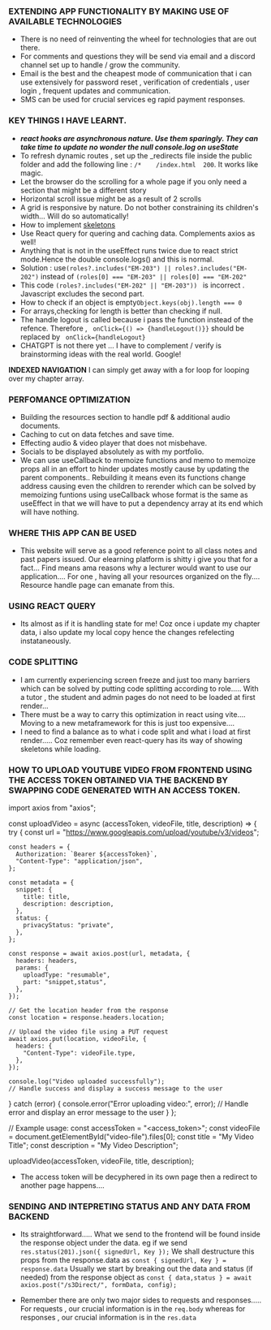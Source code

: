 ### EXTENDING APP FUNCTIONALITY BY MAKING USE OF AVAILABLE TECHNOLOGIES

- There is no need of reinventing the wheel for technologies that are out there.
- For comments and questions they will be send via email and a discord channel set up to handle / grow the community.
- Email is the best and the cheapest mode of communication that i can use extensively for password reset , verification of credentials , user login , frequent updates and communication.
- SMS can be used for crucial services eg rapid payment responses.

### KEY THINGS I HAVE LEARNT.

- **_react hooks are asynchronous nature. Use them sparingly. They can take time to update no wonder the null console.log on useState_**
- To refresh dynamic routes , set up the \_redirects file inside the public folder and add the following line : `/*    /index.html  200`. It works like magic.
- Let the browser do the scrolling for a whole page if you only need a section that might be a different story
- Horizontal scroll issue might be as a result of 2 scrolls
- A grid is responsive by nature. Do not bother constraining its children's width... Will do so automatically!
- How to implement [skeletons](https://dev.to/jobpick/how-to-create-a-skeleton-loader-in-tailwindcss-38gh)
- Use React query for quering and caching data. Complements axios as well!
- Anything that is not in the useEffect runs twice due to react strict mode.Hence the double console.logs() and this is normal.
- Solution : use`(roles?.includes("EM-203") || roles?.includes("EM-202")` instead of `(roles[0] === "EM-203" || roles[0] === "EM-202"`
- This code `(roles?.includes("EM-202" || "EM-203")) ` is incorrect . Javascript excludes the second part.
- How to check if an object is empty`Object.keys(obj).length === 0`
- For arrays,checking for length is better than checking if null.
- The handle logout is called because i pass the function instead of the refence. Therefore , ` onClick={() => {handleLogout()}}` should be replaced by ` onClick={handleLogout}`
- CHATGPT is not there yet ... I have to complement / verify is brainstorming ideas with the real world. Google!

**INDEXED NAVIGATION** I can simply get away with a for loop for looping over my chapter array.

### PERFOMANCE OPTIMIZATION

- Building the resources section to handle pdf & additional audio documents.
- Caching to cut on data fetches and save time.
- Effecting audio & video player that does not misbehave.
- Socials to be displayed absolutely as with my portfolio.
- We can use useCallback to memoize functions and memo to memoize props all in an effort to hinder updates mostly cause by updating the parent components..
  Rebuilding it means even its functions change address causing even the children to rerender which can be solved by memoizing funtions using useCallback whose format is the same as useEffect in that we will have to put a dependency array at its end which will have nothing.

### WHERE THIS APP CAN BE USED

- This website will serve as a good reference point to all class notes and past papers issued. Our elearning platform is shitty i give you that for a fact... Find means ama reasons why a lecturer would want to use our application.... For one , having all your resources organized on the fly.... Resource handle page can emanate from this.

### USING REACT QUERY

- Its almost as if it is handling state for me! Coz once i update my chapter data, i also update my local copy hence the changes refelecting instataneously.

### CODE SPLITTING

- I am currently experiencing screen freeze and just too many barriers which can be solved by putting code splitting according to role..... With a tutor , the student and admin pages do not need to be loaded at first render...
- There must be a way to carry this optimization in react using vite.... Moving to a new metaframework for this is just too expensive....
- I need to find a balance as to what i code split and what i load at first render..... Coz remember even react-query has its way of showing skeletons while loading.

### HOW TO UPLOAD YOUTUBE VIDEO FROM FRONTEND USING THE ACCESS TOKEN OBTAINED VIA THE BACKEND BY SWAPPING CODE GENERATED WITH AN ACCESS TOKEN.

import axios from "axios";

const uploadVideo = async (accessToken, videoFile, title, description) => {
try {
const url = "https://www.googleapis.com/upload/youtube/v3/videos";

    const headers = {
      Authorization: `Bearer ${accessToken}`,
      "Content-Type": "application/json",
    };

    const metadata = {
      snippet: {
        title: title,
        description: description,
      },
      status: {
        privacyStatus: "private",
      },
    };

    const response = await axios.post(url, metadata, {
      headers: headers,
      params: {
        uploadType: "resumable",
        part: "snippet,status",
      },
    });

    // Get the location header from the response
    const location = response.headers.location;

    // Upload the video file using a PUT request
    await axios.put(location, videoFile, {
      headers: {
        "Content-Type": videoFile.type,
      },
    });

    console.log("Video uploaded successfully");
    // Handle success and display a success message to the user

} catch (error) {
console.error("Error uploading video:", error);
// Handle error and display an error message to the user
}
};

// Example usage:
const accessToken = "<access_token>";
const videoFile = document.getElementById("video-file").files[0];
const title = "My Video Title";
const description = "My Video Description";

uploadVideo(accessToken, videoFile, title, description);

- The access token will be decyphered in its own page then a redirect to another page happens....

### SENDING AND INTEPRETING STATUS AND ANY DATA FROM BACKEND

- Its straightforward..... What we send to the frontend will be found inside the response object under the data.
  eg if we send ` res.status(201).json({ signedUrl, Key });` We shall destructure this props from the response.data as `const { signedUrl, Key } = response.data`
  Usually we start by breaking out the data and status (if needed) from the response object as
  `const { data,status } = await axios.post("/s3Direct/", formData, config);`

- Remember there are only two major sides to requests and responses..... For requests , our crucial information is in the `req.body` whereas for responses , our crucial information is in the `res.data`
